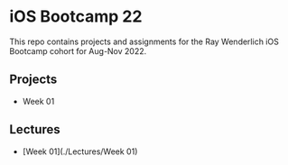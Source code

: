 # iOS Bootcamp 22

This repo contains projects and assignments for the Ray Wenderlich iOS Bootcamp cohort for Aug-Nov 2022. 

## Projects

- Week 01


## Lectures
- [Week 01](./Lectures/Week 01)

